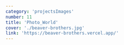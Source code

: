 ```yaml
---
category: 'projectsImages'
number: 11
title: 'Photo_World'
cover: './beaver-brothers.jpg'
link: 'https://beaver-brothers.vercel.app/'
---
```

